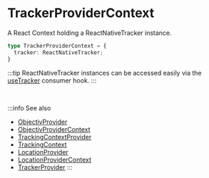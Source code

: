 # TrackerProviderContext

A React Context holding a ReactNativeTracker instance.

```ts
type TrackerProviderContext = {
  tracker: ReactNativeTracker;
}
```

:::tip
ReactNativeTracker instances can be accessed easily via the [useTracker](/tracking/react-native/api-reference/hooks/consumers/useTracker.md) consumer hook.
:::

<br />

:::info See also
- [ObjectivProvider](/tracking/react-native/api-reference/providers/ObjectivProvider.md)
- [ObjectivProviderContext](/tracking/react-native/api-reference/providers/ObjectivProviderContext.md)
- [TrackingContextProvider](/tracking/react-native/api-reference/providers/TrackingContextProvider.md)
- [TrackingContext](/tracking/react-native/api-reference/providers/TrackingContext.md)
- [LocationProvider](/tracking/react-native/api-reference/providers/LocationProvider.md)
- [LocationProviderContext](/tracking/react-native/api-reference/providers/LocationProviderContext.md)
- [TrackerProvider](/tracking/react-native/api-reference/providers/TrackerProvider.md)
:::

